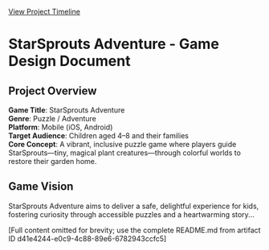 [View Project Timeline](timeline.csv)
# StarSprouts Adventure - Game Design Document

## Project Overview
**Game Title**: StarSprouts Adventure  
**Genre**: Puzzle / Adventure  
**Platform**: Mobile (iOS, Android)  
**Target Audience**: Children aged 4–8 and their families  
**Core Concept**: A vibrant, inclusive puzzle game where players guide StarSprouts—tiny, magical plant creatures—through colorful worlds to restore their garden home.

## Game Vision
StarSprouts Adventure aims to deliver a safe, delightful experience for kids, fostering curiosity through accessible puzzles and a heartwarming story...

[Full content omitted for brevity; use the complete README.md from artifact ID d41e4244-e0c9-4c88-89e6-6782943ccfc5]